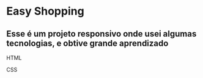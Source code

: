 <h1>Easy Shopping</h1>

<h2>Esse é um projeto responsivo onde usei algumas tecnologias, e obtive grande aprendizado</h2>

<p>HTML</p>
<p>CSS</p>
